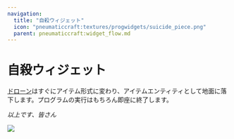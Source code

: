 ```yaml
---
navigation:
  title: "自殺ウィジェット"
  icon: "pneumaticcraft:textures/progwidgets/suicide_piece.png"
  parent: pneumaticcraft:widget_flow.md
---
```


# 自殺ウィジェット

[ドローン](../drone.md)はすぐにアイテム形式に変わり、アイテムエンティティとして地面に落下します。プログラムの実行はもちろん即座に終了します。

*以上です、皆さん*

![](suicide_piece.png)

